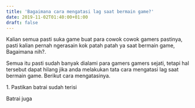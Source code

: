 ```yaml
---
title: 'Bagaimana cara mengatasi lag saat bermain game?'
date: 2019-11-02T01:40:00+01:00
draft: false
---
```


Kalian semua pasti suka game buat para cowok cowok gamers pastinya, pasti kalian pernah ngerasain kok patah patah ya saat bermain game, Bagaimana nih?.  
  
  
  
Semua itu pasti sudah banyak dialami para gamers gamers sejati, tetapi hal tersebut dapat hilang jika anda melakukan tata cara mengatasi lag saat bermain game. Berikut cara mengatasinya.  
  
  
  
  
  
  
  
1\. Pastikan batrai sudah terisi  
  
Batrai juga
